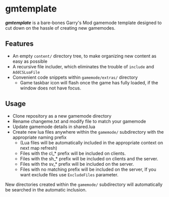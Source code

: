 # gmtemplate
_**gmtemplate**_ is a bare-bones Garry's Mod gamemode template designed to cut down on the hassle of creating new gamemodes. 

## Features
* An empty `content/` directory tree, to make organizing new content as easy as possible
* A recursive file includer, which eliminates the trouble of `include` and `AddCSLuaFile`
* Convenient code snippets within `gamemode/extras/` directory
  * Game taskbar icon will flash once the game has fully loaded, if the window does not have focus.

## Usage
* Clone repository as a new gamemode directory
* Rename changeme.txt and modify file to match your gamemode
* Update gamemode details in shared.lua 
* Create new lua files anywhere within the `gamemode/` subdirectory with the appropriate naming prefix
  * (Lua files will be automatically included in the appropriate context on next map refresh)
  * Files with the cl\_\* prefix will be included on clients. 
  * Files with the sh\_\* prefix will be included on clients and the server. 
  * Files with the sv\_\* prefix will be included on the server. 
  * Files with no matching prefix will be included on the server, If you want exclude files use `ExcludeFiles` parameter.

New directories created within the `gamemode/` subdirectory will automatically be searched in the automatic inclusion.
